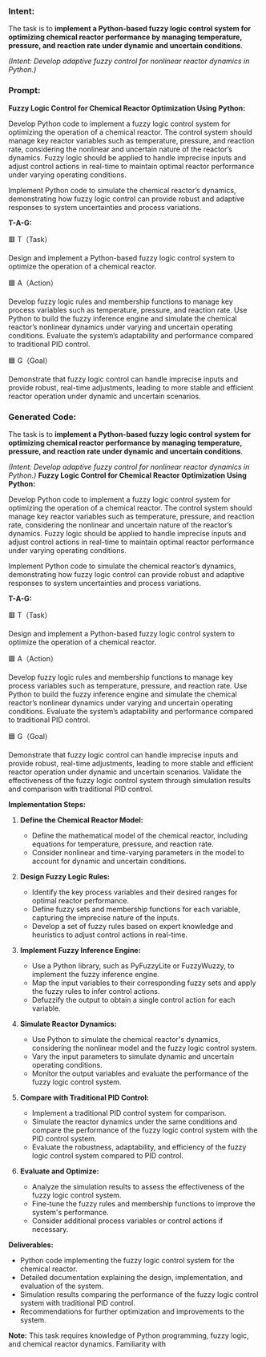 ### Intent:
The task is to **implement a Python-based fuzzy logic control system for optimizing chemical reactor performance by managing temperature, pressure, and reaction rate under dynamic and uncertain conditions**.  

*(Intent: Develop adaptive fuzzy control for nonlinear reactor dynamics in Python.)*

### Prompt:
**Fuzzy Logic Control for Chemical Reactor Optimization Using Python:**

Develop Python code to implement a fuzzy logic control system for optimizing the operation of a chemical reactor. The control system should manage key reactor variables such as temperature, pressure, and reaction rate, considering the nonlinear and uncertain nature of the reactor’s dynamics. Fuzzy logic should be applied to handle imprecise inputs and adjust control actions in real-time to maintain optimal reactor performance under varying operating conditions.

Implement Python code to simulate the chemical reactor’s dynamics, demonstrating how fuzzy logic control can provide robust and adaptive responses to system uncertainties and process variations.

**T-A-G:**

🟥 T（Task）

Design and implement a Python-based fuzzy logic control system to optimize the operation of a chemical reactor.

🟩 A（Action）

Develop fuzzy logic rules and membership functions to manage key process variables such as temperature, pressure, and reaction rate. Use Python to build the fuzzy inference engine and simulate the chemical reactor’s nonlinear dynamics under varying and uncertain operating conditions. Evaluate the system’s adaptability and performance compared to traditional PID control.

🟦 G（Goal）

Demonstrate that fuzzy logic control can handle imprecise inputs and provide robust, real-time adjustments, leading to more stable and efficient reactor operation under dynamic and uncertain scenarios.

### Generated Code:
The task is to **implement a Python-based fuzzy logic control system for optimizing chemical reactor performance by managing temperature, pressure, and reaction rate under dynamic and uncertain conditions**.  

*(Intent: Develop adaptive fuzzy control for nonlinear reactor dynamics in Python.)*
**Fuzzy Logic Control for Chemical Reactor Optimization Using Python:**

Develop Python code to implement a fuzzy logic control system for optimizing the operation of a chemical reactor. The control system should manage key reactor variables such as temperature, pressure, and reaction rate, considering the nonlinear and uncertain nature of the reactor’s dynamics. Fuzzy logic should be applied to handle imprecise inputs and adjust control actions in real-time to maintain optimal reactor performance under varying operating conditions.

Implement Python code to simulate the chemical reactor’s dynamics, demonstrating how fuzzy logic control can provide robust and adaptive responses to system uncertainties and process variations.

**T-A-G:**

🟥 T（Task）

Design and implement a Python-based fuzzy logic control system to optimize the operation of a chemical reactor.

🟩 A（Action）

Develop fuzzy logic rules and membership functions to manage key process variables such as temperature, pressure, and reaction rate. Use Python to build the fuzzy inference engine and simulate the chemical reactor’s nonlinear dynamics under varying and uncertain operating conditions. Evaluate the system’s adaptability and performance compared to traditional PID control.

🟦 G（Goal）

Demonstrate that fuzzy logic control can handle imprecise inputs and provide robust, real-time adjustments, leading to more stable and efficient reactor operation under dynamic and uncertain scenarios. Validate the effectiveness of the fuzzy logic control system through simulation results and comparison with traditional PID control.

**Implementation Steps:**

1. **Define the Chemical Reactor Model:**
   - Define the mathematical model of the chemical reactor, including equations for temperature, pressure, and reaction rate.
   - Consider nonlinear and time-varying parameters in the model to account for dynamic and uncertain conditions.

2. **Design Fuzzy Logic Rules:**
   - Identify the key process variables and their desired ranges for optimal reactor performance.
   - Define fuzzy sets and membership functions for each variable, capturing the imprecise nature of the inputs.
   - Develop a set of fuzzy rules based on expert knowledge and heuristics to adjust control actions in real-time.

3. **Implement Fuzzy Inference Engine:**
   - Use a Python library, such as PyFuzzyLite or FuzzyWuzzy, to implement the fuzzy inference engine.
   - Map the input variables to their corresponding fuzzy sets and apply the fuzzy rules to infer control actions.
   - Defuzzify the output to obtain a single control action for each variable.

4. **Simulate Reactor Dynamics:**
   - Use Python to simulate the chemical reactor's dynamics, considering the nonlinear model and the fuzzy logic control system.
   - Vary the input parameters to simulate dynamic and uncertain operating conditions.
   - Monitor the output variables and evaluate the performance of the fuzzy logic control system.

5. **Compare with Traditional PID Control:**
   - Implement a traditional PID control system for comparison.
   - Simulate the reactor dynamics under the same conditions and compare the performance of the fuzzy logic control system with the PID control system.
   - Evaluate the robustness, adaptability, and efficiency of the fuzzy logic control system compared to PID control.

6. **Evaluate and Optimize:**
   - Analyze the simulation results to assess the effectiveness of the fuzzy logic control system.
   - Fine-tune the fuzzy rules and membership functions to improve the system's performance.
   - Consider additional process variables or control actions if necessary.

**Deliverables:**

- Python code implementing the fuzzy logic control system for the chemical reactor.
- Detailed documentation explaining the design, implementation, and evaluation of the system.
- Simulation results comparing the performance of the fuzzy logic control system with traditional PID control.
- Recommendations for further optimization and improvements to the system.

**Note:** This task requires knowledge of Python programming, fuzzy logic, and chemical reactor dynamics. Familiarity with
